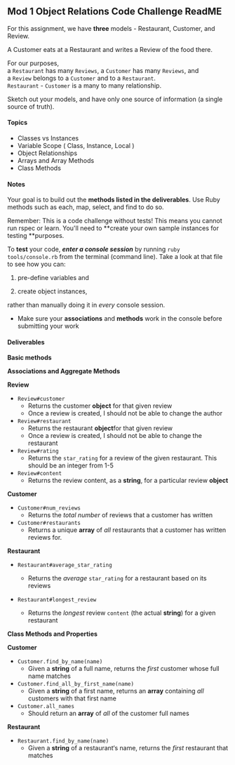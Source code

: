 ## Mod 1 **Object Relations Code Challenge ReadME**

For this assignment, we have **three** models - Restaurant, Customer, and Review. 

A Customer eats at a Restaurant and writes a Review of the food there.   

For our purposes,  
a `Restaurant` has many `Reviews`, a `Customer` has many `Reviews`, and   
a `Review` belongs to a `Customer` and to a `Restaurant`.   
`Restaurant` - `Customer` is a many to many relationship.

Sketch out your models, and have only one source of information (a single source of truth).

#### Topics

- Classes vs Instances
- Variable Scope ( Class, Instance, Local )
- Object Relationships
- Arrays and Array Methods
- Class Methods



#### Notes

Your goal is to build out the **methods listed in the deliverables**. Use Ruby methods such as each, map, select, and find to do so.

Remember: This is a code challenge without tests! This means you cannot run rspec or learn. You'll need to **create your own sample instances for testing **purposes. 

To **test** your code, **_enter a console session_** by running `ruby tools/console.rb` from the terminal (command line). Take a look at that file to see how you can:  

1) pre-define variables and   

2) create object instances,   

rather than manually doing it in _every_ console session.

- Make sure your **associations** and **methods** work in the console before submitting your work

#### Deliverables

**Basic methods**

<!-- - `Customer.all`

  - should return _all_ of the customer instances -->

<!-- - `Restaurant.all`

  - returns an **array** of _all_ restaurants -->

  <!-- `Review.all`

  - returns _all_ of the reviews -->

**Associations and Aggregate Methods**

**Review**

- `Review#customer`
  - Returns the customer **object** for that given review
  - Once a review is created, I should not be able to change the author
- `Review#restaurant`
  - Returns the restaurant **object**for that given review
  - Once a review is created, I should not be able to change the restaurant
- `Review#rating`
  - Returns the `star_rating` for a review of the given restaurant. This should be an integer from 1-5
- `Review#content`
  - Returns the review content, as a **string**, for a particular review **object**

**Customer**

<!-- - `Customer#add_review(restaurant, content, rating)`
  - Given the 3 arguments of a restaurant **object**, some review content (as a **string**), and a star rating (as a number, or more specifically, an **integer** between 1 and 5), this method creates a _new_ review and associates it with that customer and restaurant. -->
- `Customer#num_reviews`
  - Returns the _total number_ of reviews that a customer has written
- `Customer#restaurants`
  - Returns a unique **array** of _all_ restaurants that a customer has written reviews for.

**Restaurant**

<!-- - `Restaurant#customers`

  - Returns a unique **array** of _all_ customers who have reviewed the given restaurant.

- `Restaurant#reviews`

  - Returns an **array** of _all_ reviews for the given restaurant -->

- `Restaurant#average_star_rating`

  - Returns the _average_ `star_rating` for a restaurant based on its reviews

- `Restaurant#longest_review`

  - Returns the _longest_ review `content` (the actual **string**) for a given restaurant


**Class Methods and Properties**

**Customer** 

- `Customer.find_by_name(name)`
  - Given a **string** of a full name, returns the _first_ customer whose full name matches
- `Customer.find_all_by_first_name(name)`
  - Given a **string** of a first name, returns an **array** containing _all_ customers with that first name
- `Customer.all_names`
  - Should return an **array** of _all_ of the customer full names

**Restaurant**

- `Restaurant.find_by_name(name)`
  - Given a **string** of a restaurant‘s name, returns the _first_ restaurant that matches

